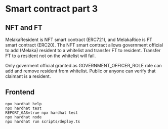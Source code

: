 # Smart contract part 3

## NFT and FT

MelakaResident is NFT smart contract (ERC721), and MelakaRice is FT smart contract (ERC20). The NFT smart contract allows government official to add (Melaka) resident to a whitelist and transfer FT to resident. Transfer FT to a resident not on the whitelist will fail.

Only goverment official granted as GOVERNMENT_OFFICER_ROLE role can add and remove resident from whitelist. Public or anyone can verify that claimant is a resident.

## Frontend

```shell
npx hardhat help
npx hardhat test
REPORT_GAS=true npx hardhat test
npx hardhat node
npx hardhat run scripts/deploy.ts
```
